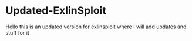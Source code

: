 # Updated-ExlinSploit
Hello this is an updated version for exlinsploit where I will add updates and stuff for it
